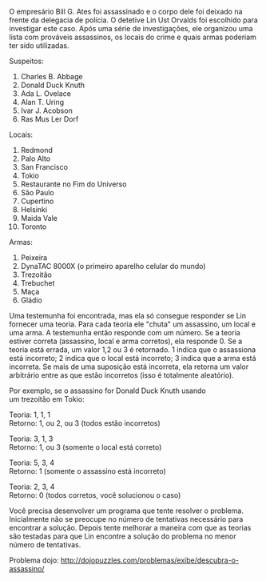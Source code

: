 O empresário Bill G. Ates foi assassinado e o corpo dele foi deixado na frente da delegacia de polícia. O detetive Lin Ust Orvalds foi escolhido para investigar este caso. Após uma série de investigações, ele organizou uma lista com prováveis assassinos, os locais do crime e quais armas poderiam ter sido utilizadas.

Suspeitos:

1. Charles B. Abbage
2. Donald Duck Knuth
3. Ada L. Ovelace
4. Alan T. Uring
5. Ivar J. Acobson
6. Ras Mus Ler Dorf

Locais:

1. Redmond
2. Palo Alto
3. San Francisco
4. Tokio
5. Restaurante no Fim do Universo
6. São Paulo
7. Cupertino
8. Helsinki
9. Maida Vale
10. Toronto

Armas:

1. Peixeira
2. DynaTAC 8000X (o primeiro aparelho celular do mundo)
3. Trezoitão
4. Trebuchet
5. Maça
6. Gládio

Uma testemunha foi encontrada, mas ela só consegue responder se Lin fornecer uma teoria. Para cada teoria ele "chuta" um assassino, um local e uma arma. A testemunha então responde com um número. Se a teoria estiver correta (assassino, local e arma corretos), ela responde 0. Se a teoria está errada, um valor 1,2 ou 3 é retornado. 1 indica que o assassiona está incorreto; 2 indica que o local está incorreto; 3 indica que a arma está incorreta. Se mais de uma suposição está incorreta, ela retorna um valor arbitrário entre as que estão incorretos (isso é totalmente aleatório).

Por exemplo, se o assassino for Donald Duck Knuth usando um trezoitão em Tokio:

Teoria: 1, 1, 1  
Retorno: 1, ou 2, ou 3 (todos estão incorretos) 

Teoria: 3, 1, 3  
Retorno: 1, ou 3 (somente o local está correto)

Teoria: 5, 3, 4  
Retorno: 1 (somente o assassino está incorreto)

Teoria: 2, 3, 4  
Retorno: 0 (todos corretos, você solucionou o caso)

Você precisa desenvolver um programa que tente resolver o problema. Inicialmente não se preocupe no número de tentativas necessário para encontrar a solução. Depois tente melhorar a maneira com que as teorias são testadas para que Lin encontre a solução do problema no menor número de tentativas.

Problema dojo:
http://dojopuzzles.com/problemas/exibe/descubra-o-assassino/
